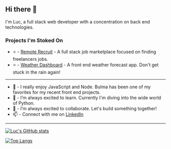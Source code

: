 ## Hi there 👋

I'm Luc, a full stack web developer with a concentration on back end technologies.

### Projects I'm Stoked On

- ⭐ - [Remote Recruit](https://remote-recruit.herokuapp.com) - A full stack job marketplace focused on finding freelancers jobs.
- ⭐ - [Weather Dashboard](https://lbburnsy.github.io/weather-dashboard) - A front end weather forecast app. Don't get stuck in the rain again!
___

- 🔭 - I really enjoy JavaScript and Node. Bulma has been one of my favorites for my recent front end projects.
- 🌱 - I’m always excited to learn. Currently I'm diving into the wide world of Python.
- 👯 - I’m always excited to collaborate. Let's build something together!
- 📫 - Connect with me on [LinkedIn](https://www.linkedin.com/in/luc-burns/)

___

[![Luc's GitHub stats](https://github-readme-stats.vercel.app/api?username=lbburnsy&hide_rank=true&hide=stars&hide_title=true&theme=nightowl&show_icons=true)](https://github.com/anuraghazra/github-readme-stats)

[![Top Langs](https://github-readme-stats.vercel.app/api/top-langs/?username=lbburnsy&layout=compact&theme=nightowl)](https://github.com/anuraghazra/github-readme-stats)


<!--
**lbburnsy/lbburnsy** is a ✨ _special_ ✨ repository because its `README.md` (this file) appears on your GitHub profile.
Here are some ideas to get you started:
- 🤔 I’m looking for help with ...
- 💬 Ask me about ...
- 😄 Pronouns: ...
- ⚡ Fun fact: ...
-->
